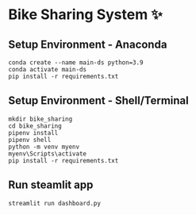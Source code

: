 # Bike Sharing System ✨

## Setup Environment - Anaconda
```
conda create --name main-ds python=3.9
conda activate main-ds
pip install -r requirements.txt
```

## Setup Environment - Shell/Terminal
```
mkdir bike_sharing
cd bike_sharing
pipenv install
pipenv shell
python -m venv myenv
myenv\Scripts\activate
pip install -r requirements.txt
```

## Run steamlit app
```
streamlit run dashboard.py
```
